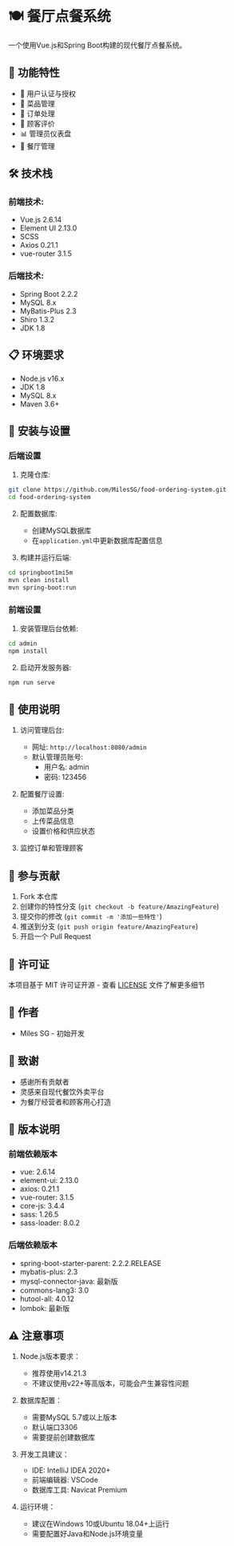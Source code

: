 # 🍽️ 餐厅点餐系统

一个使用Vue.js和Spring Boot构建的现代餐厅点餐系统。

## 🚀 功能特性

- 🔐 用户认证与授权
- 🍕 菜品管理
- 🛒 订单处理
- 💬 顾客评价
- 📊 管理员仪表盘
- 🏪 餐厅管理

## 🛠️ 技术栈

### 前端技术:
- Vue.js 2.6.14
- Element UI 2.13.0
- SCSS
- Axios 0.21.1
- vue-router 3.1.5

### 后端技术:
- Spring Boot 2.2.2
- MySQL 8.x
- MyBatis-Plus 2.3
- Shiro 1.3.2
- JDK 1.8

## 📋 环境要求

- Node.js v16.x
- JDK 1.8
- MySQL 8.x
- Maven 3.6+

## 🔧 安装与设置

### 后端设置

1. 克隆仓库:
```bash
git clone https://github.com/MilesSG/food-ordering-system.git
cd food-ordering-system
```

2. 配置数据库:
   - 创建MySQL数据库
   - 在`application.yml`中更新数据库配置信息

3. 构建并运行后端:
```bash
cd springboot1mi5m
mvn clean install
mvn spring-boot:run
```

### 前端设置

1. 安装管理后台依赖:
```bash
cd admin
npm install
```

2. 启动开发服务器:
```bash
npm run serve
```

## 🌟 使用说明

1. 访问管理后台:
   - 网址: `http://localhost:8080/admin`
   - 默认管理员账号:
     - 用户名: admin
     - 密码: 123456

2. 配置餐厅设置:
   - 添加菜品分类
   - 上传菜品信息
   - 设置价格和供应状态

3. 监控订单和管理顾客

## 🤝 参与贡献

1. Fork 本仓库
2. 创建你的特性分支 (`git checkout -b feature/AmazingFeature`)
3. 提交你的修改 (`git commit -m '添加一些特性'`)
4. 推送到分支 (`git push origin feature/AmazingFeature`)
5. 开启一个 Pull Request

## 📝 许可证

本项目基于 MIT 许可证开源 - 查看 [LICENSE](LICENSE) 文件了解更多细节

## 👥 作者

- Miles SG - 初始开发

## 🙏 致谢

- 感谢所有贡献者
- 灵感来自现代餐饮外卖平台
- 为餐厅经营者和顾客用心打造

## 📌 版本说明

### 前端依赖版本
- vue: 2.6.14
- element-ui: 2.13.0
- axios: 0.21.1
- vue-router: 3.1.5
- core-js: 3.4.4
- sass: 1.26.5
- sass-loader: 8.0.2

### 后端依赖版本
- spring-boot-starter-parent: 2.2.2.RELEASE
- mybatis-plus: 2.3
- mysql-connector-java: 最新版
- commons-lang3: 3.0
- hutool-all: 4.0.12
- lombok: 最新版

## ⚠️ 注意事项

1. Node.js版本要求：
   - 推荐使用v14.21.3
   - 不建议使用v22+等高版本，可能会产生兼容性问题

2. 数据库配置：
   - 需要MySQL 5.7或以上版本
   - 默认端口3306
   - 需要提前创建数据库

3. 开发工具建议：
   - IDE: IntelliJ IDEA 2020+
   - 前端编辑器: VSCode
   - 数据库工具: Navicat Premium

4. 运行环境：
   - 建议在Windows 10或Ubuntu 18.04+上运行
   - 需要配置好Java和Node.js环境变量 
